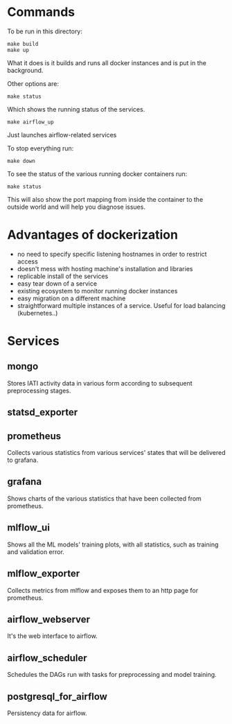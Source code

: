 Commands
========

To be run in this directory: 
    
    make build
    make up

What it does is it builds and runs all docker instances and is put in the background.

Other options are:
    
    make status
    
Which shows the running status of the services.
    
    make airflow_up

Just launches airflow-related services

To stop everything run:

    make down

To see the status of the various running docker containers run:
    
    make status

This will also show the port mapping from inside the container to the outside world and
will help you diagnose issues.


Advantages of dockerization
===========================

- no need to specify specific listening hostnames in order to restrict access
- doesn't mess with hosting machine's installation and libraries
- replicable install of the services
- easy tear down of a service
- existing ecosystem to monitor running docker instances
- easy migration on a different machine
- straightforward multiple instances of a service. Useful for load balancing (kubernetes..)

Services
========

mongo
-----

Stores IATI activity data in various form according to subsequent preprocessing stages.

statsd_exporter
---------------

prometheus
----------

Collects various statistics from various services' states that will be delivered to grafana.

grafana
-------

Shows charts of the various statistics that have been collected from prometheus.

mlflow_ui
---------

Shows all the ML models' training plots, with all statistics, such
as training and validation error.

mlflow_exporter
---------------

Collects metrics from mlflow and exposes them to an http page for prometheus.

airflow_webserver
-----------------

It's the web interface to airflow.

airflow_scheduler
-----------------

Schedules the DAGs run with tasks for preprocessing and model training. 

postgresql_for_airflow
----------------------

Persistency data for airflow.
